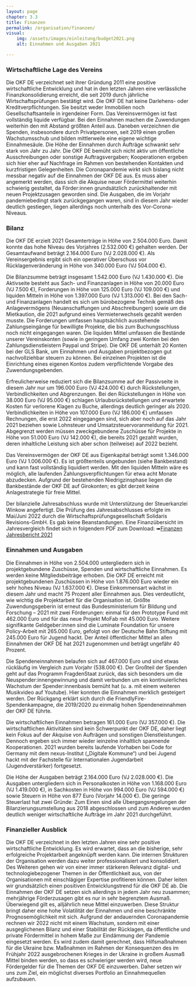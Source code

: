 ```yaml
---
layout: page
chapter: 3.3
title: Finanzen
permalink: /organisation/finanzen/
visual:
    img: /assets/images/einleitung/budget2021.png
    alt: Einnahmen und Ausgaben 2021

---
```


### Wirtschaftliche Lage des Vereins

Die OKF DE verzeichnet seit ihrer Gründung 2011 eine positive wirtschaftliche Entwicklung und hat in den letzten Jahren eine verlässliche Finanzkonsolidierung erreicht, die seit 2019 durch jährliche Wirtschaftsprüfungen bestätigt wird. Die OKF DE hat keine Darlehens- oder Kreditverpflichtungen. Sie besitzt weder Immobilien noch Gesellschaftsanteile in irgendeiner Form. Das Vereinsvermögen ist fast vollständig liquide verfügbar. Bei den Einnahmen machen die Zuwendungen weiterhin den mit Abstand größten Anteil aus. Daneben verzeichnen die Spenden, insbesondere durch Privatpersonen, seit 2019 einen großen Wachstumsschub und bilden mittlerweile eine eigene wichtige Einnahmesäule. Die Höhe der Einnahmen durch Aufträge schwankt sehr stark von Jahr zu Jahr. Die OKF DE bemüht sich nicht aktiv um öffentliche Ausschreibungen oder sonstige Auftragsvergaben; Kooperationen ergeben sich hier eher auf Nachfrage im Rahmen von bestehenden Kontakten und kurzfristigen Gelegenheiten. Die Coronapandemie wirkt sich bislang nicht messbar negativ auf die Einnahmen der OKF DE aus. Es muss aber angemerkt werden, dass sich die Akquise neuer Fördermittel weiterhin schwierig gestaltet, da Förder:innen grundsätzlich zurückhaltender mit neuen Projektzusagen geworden sind. Die Ausgaben, die im Vorjahr pandemiebedingt stark zurückgegangen waren, sind in diesem Jahr wieder deutlich gestiegen, liegen allerdings noch unterhalb des Vor-Corona-Niveaus.

### Bilanz

Die OKF DE erzielt 2021 Gesamterträge in Höhe von 2.504.000 Euro. Damit konnte das hohe Niveau des Vorjahres (2.532.000 €) gehalten werden. Der Gesamtaufwand beträgt 2.164.000 Euro (VJ 2.028.000 €). Als Vereinsergebnis ergibt sich ein operativer Überschuss vor Rücklagenveränderung in Höhe von 340.000 Euro (VJ 504.000 €).

Die Bilanzsumme beträgt insgesamt 1.542.000 Euro (VJ 1.430.000 €). Die Aktivseite besteht aus Sach- und Finanzanlagen in Höhe von 20.000 Euro (VJ 7.500 €), Forderungen in Höhe von 125.000 Euro (VJ 109.000 €) und liquiden Mitteln in Höhe von 1.397.000 Euro (VJ 1.313.000 €). Bei den Sach- und Finanzanlagen handelt es sich um bürobezogene Technik gemäß des Anlagevermögens (Neuanschaffungen und Abschreibungen) sowie um die Mietkaution, die 2021 aufgrund eines Vermieterwechsels gezahlt werden musste. Die Forderungen umfassen hauptsächlich ausstehende Zahlungseingänge für bewilligte Projekte, die bis zum Buchungsschluss noch nicht eingegangen waren. Die liquiden Mittel umfassen die Bestände unserer Vereinskonten (sowie in geringem Umfang zwei Konten bei den Zahlungsdienstleistern Paypal und Stripe). Die OKF DE unterhält 20 Konten bei der GLS Bank, um Einnahmen und Ausgaben projektbezogen gut nachvollziehbar steuern zu können. Bei einzelnen Projekten ist die Einrichtung eines eigenen Kontos zudem verpflichtende Vorgabe des Zuwendungsgebenden. 

Erfreulicherweise reduziert sich die Bilanzsumme auf der Passivseite in diesem Jahr nur um 196.000 Euro (VJ 424.000 €) durch Rückstellungen, Verbindlichkeiten und Abgrenzungen. Bei den Rückstellungen in Höhe von 38.000 Euro (VJ 95.000 €) schlagen Urlaubsrückstellungen und erwartete Kosten für verlorene Klagen zu Buche, allerdings deutlich geringer als 2020. Verbindlichkeiten in Höhe von 107.000 Euro (VJ 186.000 €) umfassen Rechnungen, die erst 2022 eingegangen sind, sich aber noch auf das Jahr 2021 beziehen sowie Lohnsteuer und Umsatzsteuervoranmeldung für 2021. Abgegrenzt werden müssen zweckgebundene Zuschüsse für Projekte in Höhe von 51.000 Euro (VJ 142.000 €), die bereits 2021 gezahlt wurden, deren inhaltliche Leistung sich aber schon (teilweise) auf 2022 bezieht. 

Das Vereinsvermögen der OKF DE aus Eigenkapital beträgt somit 1.346.000 Euro (VJ 1.006.000 €). Es ist größtenteils ungebunden (siehe Bankbestand) und kann fast vollständig liquidiert werden. Mit den liquiden Mitteln wäre es möglich, alle laufenden Zahlungsverpflichtungen für etwa acht Monate abzudecken. Aufgrund der bestehenden Niedrigzinsphase liegen die Bankbestände der OKF DE auf Girokonten; es gibt derzeit keine Anlagestrategie für freie Mittel.

Der bilanzielle Jahresabschluss wurde mit Unterstützung der Steuerkanzlei Winkow angefertigt. Die Prüfung des Jahresabschlusses erfolgte im Mai/Juni 2022 durch die Wirtschaftsprüfungsgesellschaft Solidaris Revisions-GmbH. Es gab keine Beanstandungen. Eine Finanzübersicht im Jahresvergleich findet sich in folgendem PDF zum Download:
➠[Finanzen Jahresbericht 2021](https://2021.okfn.de/assets/documents/Finanzen_Jahresbericht_2021.pdf)

### Einnahmen und Ausgaben

Die Einnahmen in Höhe von 2.504.000 untergliedern sich in projektgebundene Zuschüsse, Spenden und wirtschaftliche Einnahmen. Es werden keine Mitgliedsbeiträge erhoben. Die OKF DE erreicht mit projektgebundenen Zuschüssen in Höhe von 1.876.000 Euro wieder ein sehr hohes Niveau (VJ 1.637.000 €). Diese Einkommensart wächst in diesem Jahr und macht 75 Prozent aller Einnahmen aus. Dies verdeutlicht, wie wichtig die Projektarbeit für die Organisation ist. Größte Zuwendungsgeberin ist erneut das Bundesministerium für Bildung und Forschung – 2021 mit zwei Förderungen: einmal für den Prototype Fund mit 462.000 Euro und für das neue Projekt MoFab mit 45.000 Euro. Weitere signifikante Geldgeber:innen sind die Luminate Foundation für unsere Policy-Arbeit mit 265.000 Euro, gefolgt von der Deutsche Bahn Stiftung mit 245.000 Euro für Jugend hackt. Der Anteil öffentlicher Mittel an allen Einnahmen der OKF DE hat 2021 zugenommen und beträgt ungefähr 40 Prozent. 

Die Spendeneinnahmen belaufen sich auf 467.000 Euro und sind etwas rückläufig im Vergleich zum Vorjahr (538.000 €). Der Großteil der Spenden geht auf das Programm FragdenStaat zurück, das sich besonders um die Neuspender:innengewinnung und damit verbunden um ein kontinuierliches Wachstum der Spender:innenbasis bemüht hat (u. a. mit einem weiteren Musikvideo auf Youtube). Hier konnten die Einnahmen merklich gesteigert werden. Der Rückgang erklärt sich durch die FriendlyFire-Spendenkampagne, die 2019/2020 zu einmalig hohen Spendeneinnahmen der OKF DE führte. 

Die wirtschaftlichen Einnahmen betragen 161.000 Euro (VJ 357.000 €). Die wirtschaftlichen Aktivitäten sind kein Schwerpunkt der OKF DE, daher liegt kein Fokus auf der Akquise von Aufträgen und sonstigen Dienstleistungen. Dennoch ergeben sich immer wieder ieinzelne inhaltlich spannende Kooperationen. 2021 wurden bereits laufende Vorhaben bei Code for Germany mit dem nexus-Institut („Digitale Kommune“) und bei Jugend hackt mit der Fachstelle für Internationalen Jugendarbeit (Jugendverstärker) fortgesetzt.

Die Höhe der Ausgaben beträgt 2.164.000 Euro (VJ 2.028.000 €). Die Ausgaben untergliedern sich in Personalkosten in Höhe von 1.168.000 Euro (VJ 1.419.000 €), in Sachkosten in Höhe von 994.000 Euro (VJ 594.000 €) sowie Steuern in Höhe von 877 Euro (Vorjahr 14.000 €). Die geringe Steuerlast hat zwei Gründe: Zum Einen sind alle Übergangsregelungen der Bilanzierungsumstellung aus 2018 abgeschlossen und zum Anderen wurden deutlich weniger wirtschaftliche Aufträge im Jahr 2021 durchgeführt. 

### Finanzieller Ausblick

Die OKF DE verzeichnet in den letzten Jahren eine sehr positive wirtschaftliche Entwicklung. Es wird erwartet, dass an die bisherige, sehr erfolgreiche Projektarbeit angeknüpft werden kann. Die internen Strukturen der Organisation werden dazu weiter professionalisiert und konsolidiert. Des Weiteren gehen wir von einer immer stärkeren Relevanz digital- und technologiebezogener Themen in der Öffentlichkeit aus, von der Organisationen mit einschlägiger Expertise profitieren können. Daher leiten wir grundsätzlich einen positiven Entwicklungstrend für die OKF DE ab. Die Einnahmen der OKF DE setzen sich allerdings in jedem Jahr neu zusammen; mehrjährige Förderzusagen gibt es nur in sehr begrenztem Ausmaß. Überwiegend gilt es, alljährlich neue Mittel einzuwerben. Diese Struktur bringt daher eine hohe Volatilität der Einnahmen und eine beschränkte Prognosemöglichkeit mit sich. Aufgrund der andauernden Coronapandemie rechnen wir 2022 nicht mit einem Wachstum, sondern mit einer ausgeglichenen Bilanz und einer Stabilität der Rücklagen, da öffentliche und private Fördermittel in hohem Maße zur Eindämmung der Pandemie eingesetzt werden. Es wird zudem damit gerechnet, dass Hilfsmaßnahmen für die Ukraine bzw. Maßnahmen im Rahmen der Konsequenzen des im Frühjahr 2022 ausgebrochenen Krieges in der Ukraine in großem Ausmaß Mittel binden werden, so dass es schwieriger werden wird, neue Fördergelder für die Themen der OKF DE einzuwerben. Daher  setzen wir uns zum Ziel, ein möglichst diverses Portfolio an Einnahmequellen aufzubauen.



